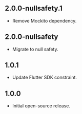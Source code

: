 ## 2.0.0-nullsafety.1

* Remove Mockito dependency.

## 2.0.0-nullsafety

* Migrate to null safety.

## 1.0.1

- Update Flutter SDK constraint.

## 1.0.0

- Initial open-source release.
